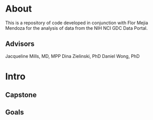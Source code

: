 # About
This is a repository of code developed in conjunction with Flor Mejia Mendoza for the analysis of data from the NIH NCI GDC Data Portal.

## Advisors
Jacqueline Mills, MD, MPP
Dina Zielinski, PhD
Daniel Wong, PhD

# Intro

## Capstone


## Goals
